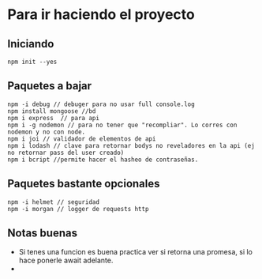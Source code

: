 # Para ir haciendo el proyecto

## Iniciando

```text
npm init --yes
```

## Paquetes a bajar

```text
npm -i debug // debuger para no usar full console.log
npm install mongoose //bd
npm i express  // para api
npm i -g nodemon // para no tener que "recompliar". Lo corres con nodemon y no con node.
npm i joi // validador de elementos de api
npm i lodash // clave para retornar bodys no reveladores en la api (ej no retornar pass del user creado)
npm i bcript //permite hacer el hasheo de contraseñas.
```

## Paquetes bastante opcionales

```text
npm -i helmet // seguridad
npm -i morgan // logger de requests http
```

## Notas buenas

* Si tenes una funcion es buena practica ver si retorna una promesa, si lo hace ponerle await adelante.
* 


